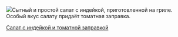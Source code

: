 <!--2025-06-14 09:27:39-->
<div class="yb">
  <div class="rss povarenok"><a href="https://www.povarenok.ru/recipes/show/182819/"><img src="https://www.povarenok.ru/data/cache/2025jun/13/44/3181114_52456-640x480.jpg"></a>Сытный и простой салат с индейкой, приготовленной на гриле. Особый вкус салату придаёт томатная заправка. <p class="titl"><a href="https://www.povarenok.ru/recipes/show/182819/">Салат с индейкой и томатной заправкой</a></p></div>
</div>
